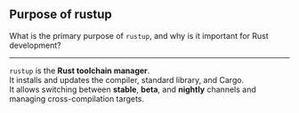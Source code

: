 ## Purpose of rustup

What is the primary purpose of `rustup`, and why is it important for Rust development?

---

`rustup` is the **Rust toolchain manager**.  
It installs and updates the compiler, standard library, and Cargo.  
It allows switching between **stable**, **beta**, and **nightly** channels and managing cross-compilation targets.

